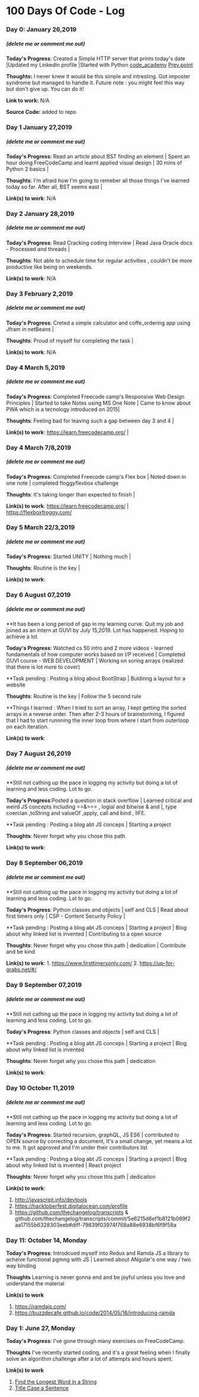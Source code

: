 # 100 Days Of Code - Log

### Day 0: January 26,2019 
##### (delete me or comment me out)

**Today's Progress**: Created a Simple HTTP server that prints today's date |Updated my LinkedIn profile |Started with Python [code_academy](https://www.codecademy.com/learn) [Prev.point](https://www.codecademy.com/courses/learn-python/lessons/strings--console-output/exercises/strings?action=resume)

**Thoughts:** I never knew it would be this simple and intresting. Got imposter syndrome but managed to handle it. Future note : you might feel this way but don't give up. You can do it!

**Link to work:** N/A

**Source Code:** added to repo

### Day 1 January 27,2019
##### (delete me or comment me out)

**Today's Progress**: Read an article about BST finding an element | Spent an hour doing FreeCodeCamp and learnt applied visual design | 30 mins of Python 2 basics |

**Thoughts**: I'm afraid how I'm going to remeber all those things I've learned today so far. After all, BST seems east |

**Link(s) to work**: N/A

### Day 2 January 28,2019
##### (delete me or comment me out)

**Today's Progress**: Read Cracking coding Interview | Read Java Oracle docs - Processed and threads | 

**Thoughts**: Not able to schedule time for regular activities , couldn't be more productive like being on weekends.

**Link(s) to work**: N/A

### Day 3 February 2,2019
##### (delete me or comment me out)

**Today's Progress**: Creted a simple calculator and coffe_ordering app using Jfram in netBeans | 

**Thoughts**: Proud of myself for completing the task |

**Link(s) to work**: N/A

### Day 4 March 5,2019
##### (delete me or comment me out)

**Today's Progress**: Completed Freecode camp's Responsive Web Design Principles | Started to take Notes using MS One Note | Came to know about PWA which is a tecnology introduced on 2015| 

**Thoughts**: Feeling bad for leaving such a gap between day 3 and 4 |

**Link(s) to work**: https://learn.freecodecamp.org/ | 

### Day 4 March 7/8,2019
##### (delete me or comment me out)

**Today's Progress**: Completed Freecode camp's Flex box | Noted down in one note | completed floggyflexbox challenge

**Thoughts**: It's taking longer than expected to finish |

**Link(s) to work**: https://learn.freecodecamp.org/ | https://flexboxfroggy.com/


### Day 5 March 22/3,2019
##### (delete me or comment me out)

**Today's Progress**: Started UNITY | Nothing much  |

**Thoughts**: Routine is the key |

**Link(s) to work**: 

### Day 6 August 07,2019
##### (delete me or comment me out)

**It has been a long period of gap in my learning curve. Quit my job and joined as an intern at GUVI by July 15,2019. Lot has happened. Hoping to achieve a lot.

**Today's Progress**: Watched cs 50 intro and 2 more videos - learned fundamentals of how computer works based on I/P received | Completed GUVI course - WEB DEVELOPMENT | Working on soring arrays (realized that there is lot more to cover)

**Task pending : Posting a blog about BootStrap | Buldinng a layout for a website

**Thoughts**: Routine is the key | Follow the 5 second rule

**Things I learned : When I tried to sort an array, I kept getting the sorted arrays in a reverse order. Then after 2-3 hours of brainstorming, I figured that I had to start runnning the inner loop from where I start from outerloop on each iteration.

**Link(s) to work**: 

### Day 7 August 26,2019
##### (delete me or comment me out)

**Still not cathing up the pace in logging my activity but doing a lot of learning and less coding. Lot to go.

**Today's Progress**:Posted a question in stack overflow | Learned critical and weird JS concepts including  ==&=== , logial and bitwise & and |, type coercian ,toString and valueOf ,apply, call and bind , IIFE. 

**Task pending : Posting a blog  abt JS conceps | Starting a project

**Thoughts**: Never forget why you chose this path

**Link(s) to work**: 


### Day 8 September 06,2019
##### (delete me or comment me out)

**Still not cathing up the pace in logging my activity but doing a lot of learning and less coding. Lot to go.

**Today's Progress**: Python classes and objects | self and CLS | Read about first timers only | CSP - Content Security Policy | 

**Task pending : Posting a blog  abt JS conceps | Starting a project | Blog about why linked list is invented | Contributing to a open source

**Thoughts**: Never forget why you chose this path | dedication | Contribute and be kind

**Link(s) to work**: 
                  1. https://www.firsttimersonly.com/
                  2. https://up-for-grabs.net/#/
                  

### Day 9 September 07,2019
##### (delete me or comment me out)

**Still not cathing up the pace in logging my activity but doing a lot of learning and less coding. Lot to go.

**Today's Progress**: Python classes and objects | self and CLS | 

**Task pending : Posting a blog  abt JS conceps | Starting a project | Blog about why linked list is invented

**Thoughts**: Never forget why you chose this path | dedication

**Link(s) to work**: 


  

### Day 10 October 11,2019
##### (delete me or comment me out)

**Still not cathing up the pace in logging my activity but doing a lot of learning and less coding. Lot to go.

**Today's Progress**: Started recursion, graphQL, JS ES6 | contributed to OPEN source by correcting a document, It's a small change, yet means a lot to me. It got approved and I'm under their contributors list

**Task pending : Posting a blog  abt JS conceps | Starting a project | Blog about why linked list is invented | React project

**Thoughts**: Never forget why you chose this path | dedication

**Link(s) to work**: 
1. http://javascript.info/devtools
2. https://hacktoberfest.digitalocean.com/profile
3. https://github.com/thechangelog/transcripts & github.com/thechangelog/transcripts/commit/5e6215d6ef1b8121b089f2aa17155b6328303eeb#diff-79839f03974f768a88e6938bf6f9f58a

### Day 11: October 14, Monday

**Today's Progress**: Introdcued myself into Redux and Ramda JS a library to acheive functional pgmng with JS | Learned about ANgular's one way / two way binding

**Thoughts** Learning is never gonna end and be joyful unless you love and understand the material

**Link(s) to work**
1. https://ramdajs.com/ 
2. https://buzzdecafe.github.io/code/2014/05/16/introducing-ramda



### Day 1: June 27, Monday

**Today's Progress**: I've gone through many exercises on FreeCodeCamp.

**Thoughts** I've recently started coding, and it's a great feeling when I finally solve an algorithm challenge after a lot of attempts and hours spent.

**Link(s) to work**
1. [Find the Longest Word in a String](https://www.freecodecamp.com/challenges/find-the-longest-word-in-a-string)
2. [Title Case a Sentence](https://www.freecodecamp.com/challenges/title-case-a-sentence)

